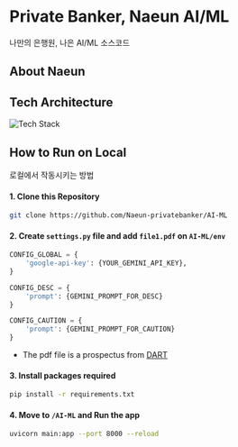 # Private Banker, Naeun AI/ML

나만의 은행원, 나은 AI/ML 소스코드

## About Naeun

## Tech Architecture
![Tech Stack](https://github.com/Naeun-privatebanker/AI-ML/assets/68212300/f3349510-2aac-4de2-8ca7-1794d07a1460)

## How to Run on Local

로컬에서 작동시키는 방법

#### 1. Clone this Repository

```bash
git clone https://github.com/Naeun-privatebanker/AI-ML
```

#### 2. Create `settings.py` file and add `file1.pdf` on `AI-ML/env`

```python
CONFIG_GLOBAL = {
    'google-api-key': {YOUR_GEMINI_API_KEY},
}

CONFIG_DESC = {
    'prompt': {GEMINI_PROMPT_FOR_DESC}
}

CONFIG_CAUTION = {
    'prompt': {GEMINI_PROMPT_FOR_CAUTION}
}
```

- The pdf file is a prospectus from [DART](https://dart.fss.or.kr/)

#### 3. Install packages required

```bash
pip install -r requirements.txt
```

#### 4. Move to `/AI-ML` and Run the app

```bash
uvicorn main:app --port 8000 --reload
```
